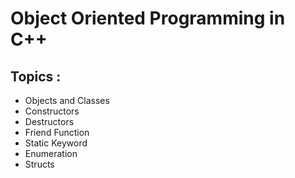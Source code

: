 # Object Oriented Programming in C++

## Topics :

- Objects and Classes
- Constructors
- Destructors
- Friend Function
- Static Keyword
- Enumeration
- Structs
